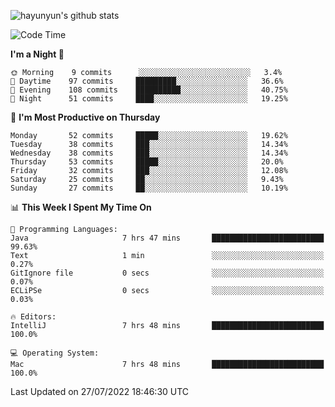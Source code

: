 
![hayunyun's github stats](https://github-readme-stats.vercel.app/api?username=hayunyun&show_icons=true)


<!--START_SECTION:waka-->
![Code Time](http://img.shields.io/badge/Code%20Time-0%20secs-blue)

**I'm a Night 🦉** 

```text
🌞 Morning    9 commits      ░░░░░░░░░░░░░░░░░░░░░░░░░   3.4% 
🌆 Daytime    97 commits     █████████░░░░░░░░░░░░░░░░   36.6% 
🌃 Evening    108 commits    ██████████░░░░░░░░░░░░░░░   40.75% 
🌙 Night      51 commits     ████░░░░░░░░░░░░░░░░░░░░░   19.25%

```
📅 **I'm Most Productive on Thursday** 

```text
Monday       52 commits     █████░░░░░░░░░░░░░░░░░░░░   19.62% 
Tuesday      38 commits     ███░░░░░░░░░░░░░░░░░░░░░░   14.34% 
Wednesday    38 commits     ███░░░░░░░░░░░░░░░░░░░░░░   14.34% 
Thursday     53 commits     █████░░░░░░░░░░░░░░░░░░░░   20.0% 
Friday       32 commits     ███░░░░░░░░░░░░░░░░░░░░░░   12.08% 
Saturday     25 commits     ██░░░░░░░░░░░░░░░░░░░░░░░   9.43% 
Sunday       27 commits     ██░░░░░░░░░░░░░░░░░░░░░░░   10.19%

```


📊 **This Week I Spent My Time On** 

```text
💬 Programming Languages: 
Java                     7 hrs 47 mins       █████████████████████████   99.63% 
Text                     1 min               ░░░░░░░░░░░░░░░░░░░░░░░░░   0.27% 
GitIgnore file           0 secs              ░░░░░░░░░░░░░░░░░░░░░░░░░   0.07% 
ECLiPSe                  0 secs              ░░░░░░░░░░░░░░░░░░░░░░░░░   0.03%

🔥 Editors: 
IntelliJ                 7 hrs 48 mins       █████████████████████████   100.0%

💻 Operating System: 
Mac                      7 hrs 48 mins       █████████████████████████   100.0%

```


 Last Updated on 27/07/2022 18:46:30 UTC
<!--END_SECTION:waka-->

<!--
**hayunyun/hayunyun** is a ✨ _special_ ✨ repository because its `README.md` (this file) appears on your GitHub profile.

Here are some ideas to get you started:

- 🔭 I’m currently working on ...
- 🌱 I’m currently learning ...
- 👯 I’m looking to collaborate on ...
- 🤔 I’m looking for help with ...
- 💬 Ask me about ...
- 📫 How to reach me: ...
- 😄 Pronouns: ...
- ⚡ Fun fact: ...
-->
